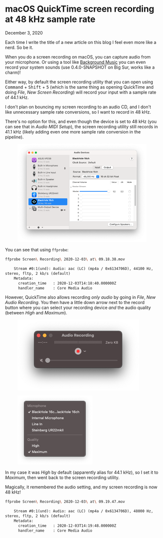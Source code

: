 macOS QuickTime screen recording at 48 kHz sample rate
======================================================
December 3, 2020

Each time I write the title of a new article on this blog I feel even
more like a nerd. So be it.

When you do a screen recording on macOS, you can capture audio from your
microphone. Or using a tool like [Background Music](https://github.com/kyleneideck/BackgroundMusic)
you can even record your system sounds (use 0.4.0-SNAPSHOT on Big Sur,
works like a charm)!

Either way, by default the screen recording utility that you can open
using <kbd>Command</kbd> + <kbd>Shift</kbd> + <kbd>5</kbd> (which is the
same thing as opening QuickTime and doing *File*, *New Screen
Recording*) will record your input with a sample rate of 44.1 kHz.

I don't plan on bouncing my screen recording to an audio CD, and I don't
like unnecessary sample rate conversions, so I want to record in 48 kHz.

There's no option for this, and even though the device is set to 48 kHz
(you can see that in *Audio MIDI Setup*), the screen recording utility
still records in 41.1 kHz (likely adding even one more sample rate
conversion in the pipeline).

<figure class="center">
  <img alt="Audio MIDI Setup screenshot" src="../../img/2020/12/audio-midi-setup.png">
</figure>

You can see that using `ffprobe`:

```sh
ffprobe Screen\ Recording\ 2020-12-03\ at\ 09.18.38.mov
```

```
    Stream #0:1(und): Audio: aac (LC) (mp4a / 0x6134706D), 44100 Hz, stereo, fltp, 2 kb/s (default)
    Metadata:
      creation_time   : 2020-12-03T14:18:40.000000Z
      handler_name    : Core Media Audio
```

However, QuickTime also allows recording *only audio* by going in
*File*, *New Audio Recording*. You then have a little down arrow next to
the record button where you can select your recording device *and* the
audio quality (between *High* and *Maximum*).

<figure class="center">
  <img alt="New Audio Recording screenshot" src="../../img/2020/12/new-audio-recording.png">
</figure>

<figure class="center">
  <img alt="New Audio Recording settings screenshot" src="../../img/2020/12/new-audio-recording-settings.png">
</figure>

In my case it was *High* by default (apparently alias for 44.1 kHz), so
I set it to *Maximum*, then went back to the screen recording utility.

Magically, it remembered the audio setting, and my screen recording is
now 48 kHz!

```sh
ffprobe Screen\ Recording\ 2020-12-03\ at\ 09.19.47.mov
```

```
    Stream #0:1(und): Audio: aac (LC) (mp4a / 0x6134706D), 48000 Hz, stereo, fltp, 2 kb/s (default)
    Metadata:
      creation_time   : 2020-12-03T14:19:48.000000Z
      handler_name    : Core Media Audio
```
